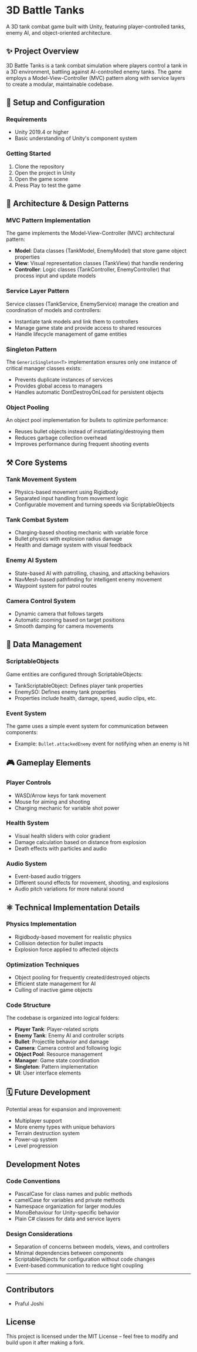 # 3D Battle Tanks

A 3D tank combat game built with Unity, featuring player-controlled tanks, enemy AI, and object-oriented architecture.

## ✨ Project Overview

3D Battle Tanks is a tank combat simulation where players control a tank in a 3D environment, battling against AI-controlled enemy tanks. The game employs a Model-View-Controller (MVC) pattern along with service layers to create a modular, maintainable codebase.

## 🧱 Setup and Configuration

### Requirements
- Unity 2019.4 or higher
- Basic understanding of Unity's component system

### Getting Started
1. Clone the repository
2. Open the project in Unity
3. Open the game scene
5. Press Play to test the game

## 🎨 Architecture & Design Patterns

### MVC Pattern Implementation
The game implements the Model-View-Controller (MVC) architectural pattern:
- **Model**: Data classes (TankModel, EnemyModel) that store game object properties
- **View**: Visual representation classes (TankView) that handle rendering
- **Controller**: Logic classes (TankController, EnemyController) that process input and update models

### Service Layer Pattern
Service classes (TankService, EnemyService) manage the creation and coordination of models and controllers:
- Instantiate tank models and link them to controllers
- Manage game state and provide access to shared resources
- Handle lifecycle management of game entities

### Singleton Pattern
The `GenericSingleton<T>` implementation ensures only one instance of critical manager classes exists:
- Prevents duplicate instances of services
- Provides global access to managers
- Handles automatic DontDestroyOnLoad for persistent objects

### Object Pooling
An object pool implementation for bullets to optimize performance:
- Reuses bullet objects instead of instantiating/destroying them
- Reduces garbage collection overhead
- Improves performance during frequent shooting events

## ⚒️ Core Systems

### Tank Movement System
- Physics-based movement using Rigidbody
- Separated input handling from movement logic
- Configurable movement and turning speeds via ScriptableObjects

### Tank Combat System
- Charging-based shooting mechanic with variable force
- Bullet physics with explosion radius damage
- Health and damage system with visual feedback

### Enemy AI System
- State-based AI with patrolling, chasing, and attacking behaviors
- NavMesh-based pathfinding for intelligent enemy movement
- Waypoint system for patrol routes

### Camera Control System
- Dynamic camera that follows targets
- Automatic zooming based on target positions
- Smooth damping for camera movements

## 📒 Data Management

### ScriptableObjects
Game entities are configured through ScriptableObjects:
- TankScriptableObject: Defines player tank properties
- EnemySO: Defines enemy tank properties
- Properties include health, damage, speed, audio clips, etc.

### Event System
The game uses a simple event system for communication between components:
- Example: `Bullet.attackedEnemy` event for notifying when an enemy is hit

## 🎮 Gameplay Elements

### Player Controls
- WASD/Arrow keys for tank movement
- Mouse for aiming and shooting
- Charging mechanic for variable shot power

### Health System
- Visual health sliders with color gradient
- Damage calculation based on distance from explosion
- Death effects with particles and audio

### Audio System
- Event-based audio triggers
- Different sound effects for movement, shooting, and explosions
- Audio pitch variations for more natural sound

## ⚛️ Technical Implementation Details

### Physics Implementation
- Rigidbody-based movement for realistic physics
- Collision detection for bullet impacts
- Explosion force applied to affected objects

### Optimization Techniques
- Object pooling for frequently created/destroyed objects
- Efficient state management for AI
- Culling of inactive game objects

### Code Structure
The codebase is organized into logical folders:
- **Player Tank**: Player-related scripts
- **Enemy Tank**: Enemy AI and controller scripts
- **Bullet**: Projectile behavior and damage
- **Camera**: Camera control and following logic
- **Object Pool**: Resource management
- **Manager**: Game state coordination
- **Singleton**: Pattern implementation
- **UI**: User interface elements

## 🗓️ Future Development

Potential areas for expansion and improvement:
- Multiplayer support
- More enemy types with unique behaviors
- Terrain destruction system
- Power-up system
- Level progression

## Development Notes

### Code Conventions
- PascalCase for class names and public methods
- camelCase for variables and private methods
- Namespace organization for larger modules
- MonoBehaviour for Unity-specific behavior
- Plain C# classes for data and service layers

### Design Considerations
- Separation of concerns between models, views, and controllers
- Minimal dependencies between components
- ScriptableObjects for configuration without code changes
- Event-based communication to reduce tight coupling

---

## Contributors
- Praful Joshi

## License
This project is licensed under the MIT License – feel free to modify and build upon it after making a fork.
